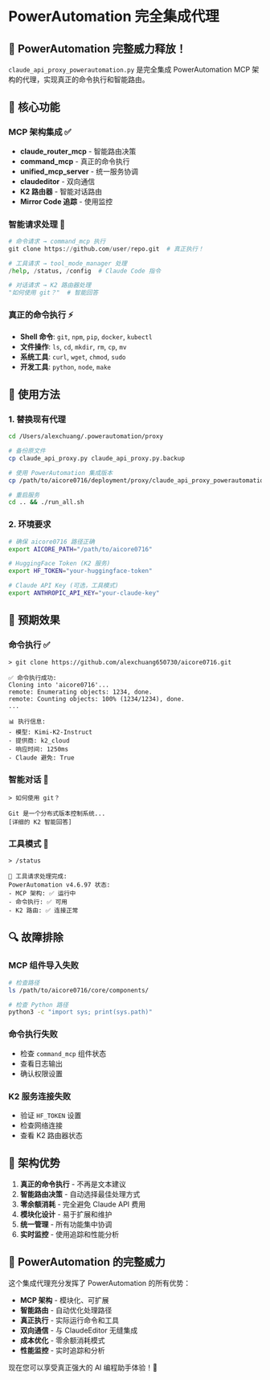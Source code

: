 # PowerAutomation 完全集成代理

## 🚀 **PowerAutomation 完整威力释放！**

`claude_api_proxy_powerautomation.py` 是完全集成 PowerAutomation MCP 架构的代理，实现真正的命令执行和智能路由。

## 🎯 **核心功能**

### **MCP 架构集成** ✅
- **claude_router_mcp** - 智能路由决策
- **command_mcp** - 真正的命令执行  
- **unified_mcp_server** - 统一服务协调
- **claudeditor** - 双向通信
- **K2 路由器** - 智能对话路由
- **Mirror Code 追踪** - 使用监控

### **智能请求处理** 🧠
```python
# 命令请求 → command_mcp 执行
git clone https://github.com/user/repo.git  # 真正执行！

# 工具请求 → tool_mode_manager 处理  
/help, /status, /config  # Claude Code 指令

# 对话请求 → K2 路由器处理
"如何使用 git？"  # 智能回答
```

### **真正的命令执行** ⚡
- **Shell 命令**: `git`, `npm`, `pip`, `docker`, `kubectl`
- **文件操作**: `ls`, `cd`, `mkdir`, `rm`, `cp`, `mv`
- **系统工具**: `curl`, `wget`, `chmod`, `sudo`
- **开发工具**: `python`, `node`, `make`

## 🔧 **使用方法**

### **1. 替换现有代理**
```bash
cd /Users/alexchuang/.powerautomation/proxy

# 备份原文件
cp claude_api_proxy.py claude_api_proxy.py.backup

# 使用 PowerAutomation 集成版本
cp /path/to/aicore0716/deployment/proxy/claude_api_proxy_powerautomation.py claude_api_proxy.py

# 重启服务
cd .. && ./run_all.sh
```

### **2. 环境要求**
```bash
# 确保 aicore0716 路径正确
export AICORE_PATH="/path/to/aicore0716"

# HuggingFace Token (K2 服务)
export HF_TOKEN="your-huggingface-token"

# Claude API Key (可选，工具模式)
export ANTHROPIC_API_KEY="your-claude-key"
```

## 🎊 **预期效果**

### **命令执行** ✅
```
> git clone https://github.com/alexchuang650730/aicore0716.git

✅ 命令执行成功:
Cloning into 'aicore0716'...
remote: Enumerating objects: 1234, done.
remote: Counting objects: 100% (1234/1234), done.
...

📊 执行信息:
- 模型: Kimi-K2-Instruct
- 提供商: k2_cloud  
- 响应时间: 1250ms
- Claude 避免: True
```

### **智能对话** 💬
```
> 如何使用 git？

Git 是一个分布式版本控制系统...
[详细的 K2 智能回答]
```

### **工具模式** 🔧
```
> /status

🔧 工具请求处理完成:
PowerAutomation v4.6.97 状态:
- MCP 架构: ✅ 运行中
- 命令执行: ✅ 可用
- K2 路由: ✅ 连接正常
```

## 🔍 **故障排除**

### **MCP 组件导入失败**
```bash
# 检查路径
ls /path/to/aicore0716/core/components/

# 检查 Python 路径
python3 -c "import sys; print(sys.path)"
```

### **命令执行失败**
- 检查 `command_mcp` 组件状态
- 查看日志输出
- 确认权限设置

### **K2 服务连接失败**
- 验证 `HF_TOKEN` 设置
- 检查网络连接
- 查看 K2 路由器状态

## 🎯 **架构优势**

1. **真正的命令执行** - 不再是文本建议
2. **智能路由决策** - 自动选择最佳处理方式
3. **零余额消耗** - 完全避免 Claude API 费用
4. **模块化设计** - 易于扩展和维护
5. **统一管理** - 所有功能集中协调
6. **实时监控** - 使用追踪和性能分析

## 🚀 **PowerAutomation 的完整威力**

这个集成代理充分发挥了 PowerAutomation 的所有优势：
- **MCP 架构** - 模块化、可扩展
- **智能路由** - 自动优化处理路径  
- **真正执行** - 实际运行命令和工具
- **双向通信** - 与 ClaudeEditor 无缝集成
- **成本优化** - 零余额消耗模式
- **性能监控** - 实时追踪和分析

现在您可以享受真正强大的 AI 编程助手体验！🎊

